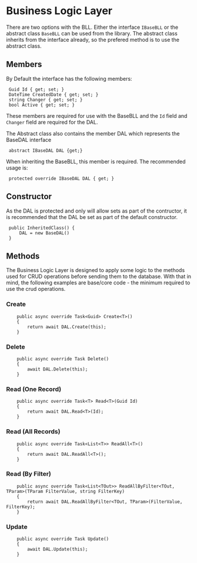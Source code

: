 # Business Logic Layer
There are two options with the BLL. Either the interface `IBaseBLL` or the abstract class `BaseBLL` can be used from the library. The abstract class
inherits from the interface already, so the prefered method is to use the abstract class.
## Members
By Default the interface has the following members:

     Guid Id { get; set; }
     DateTime CreatedDate { get; set; }
     string Changer { get; set; }
     bool Active { get; set; }

These members are required for use with the BaseBLL and the `Id` field and `Changer` field are required for the DAL. 

The Abstract class also contains the member DAL which represents the BaseDAL interface

     abstract IBaseDAL DAL {get;}

When inheriting the BaseBLL, this member is required. The recommended usage is:

     protected override IBaseDAL DAL { get; }

## Constructor
As the DAL is protected and only will allow sets as part of the contructor, it is recommended that the DAL be set as part of the default constructor.

     public InheritedClass() {
	 	 DAL = new BaseDAL()
	 }


## Methods
The Business Logic Layer is designed to apply some logic to the methods used for CRUD operations before sending them to the database. With that
in mind, the following examples are base/core code - the minimum required to use the crud operations.

### Create

        public async override Task<Guid> Create<T>()
        {
            return await DAL.Create(this);
        }

### Delete

        public async override Task Delete()
        {
            await DAL.Delete(this);
        }

### Read (One Record)

        public async override Task<T> Read<T>(Guid Id)
        {
            return await DAL.Read<T>(Id);
        }

### Read (All Records)

        public async override Task<List<T>> ReadAll<T>()
        {
            return await DAL.ReadAll<T>();
        }

### Read (By Filter)

        public async override Task<List<TOut>> ReadAllByFilter<TOut, TParam>(TParam FilterValue, string FilterKey)
        {
            return await DAL.ReadAllByFilter<TOut, TParam>(FilterValue, FilterKey);
        }

### Update

        public async override Task Update()
        {
            await DAL.Update(this);
        }

  

